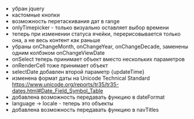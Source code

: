 * убран jquery
* кастомные кнопки
* возможность перетаскивания дат в range
* onlyTimepicker - только визуально оставляет выбор времени
* теперь при изменении статуса ячейки, перерисовывается только она, а не весь контент как раньше
* убраны onChangeMonth, onChangeYear, onChangeDecade, заменены одним колбэком onChangeViewDate
* onSelect теперь принимает объект вместо нескольких параметров
* onRenderCell тоже принимает объект
* selectDate добавлен второй параметр {updateTime}
* изменена формат даты на Unicode Technical Standard https://www.unicode.org/reports/tr35/tr35-dates.html#Date_Field_Symbol_Table
* добавлена возможность передавать функцию в dateFormat
* language -> locale - теперь это объекты
* добавлена возможность передавать функцию в navTitles
